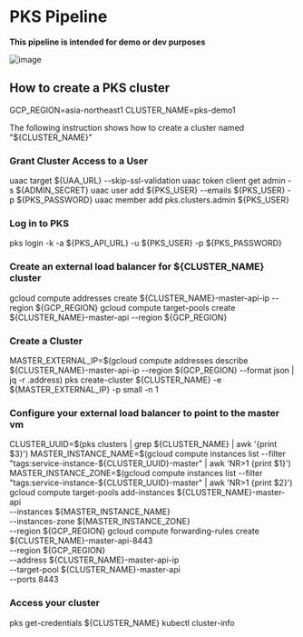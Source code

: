 # PKS Pipeline

**This pipeline is intended for demo or dev purposes**

![image](https://user-images.githubusercontent.com/106908/38229102-fefedcfe-3741-11e8-9c7f-f19460bc9d06.png)

##  How to create a PKS cluster

GCP_REGION=asia-northeast1
CLUSTER_NAME=pks-demo1

The following instruction shows how to create a cluster named "${CLUSTER_NAME}"

### Grant Cluster Access to a User          
uaac target ${UAA_URL} --skip-ssl-validation
uaac token client get admin -s ${ADMIN_SECRET}
uaac user add ${PKS_USER} --emails ${PKS_USER} -p ${PKS_PASSWORD}
uaac member add pks.clusters.admin ${PKS_USER}

### Log in to PKS
pks login -k -a ${PKS_API_URL} -u ${PKS_USER} -p ${PKS_PASSWORD}

### Create an external load balancer for ${CLUSTER_NAME} cluster
gcloud compute addresses create ${CLUSTER_NAME}-master-api-ip --region ${GCP_REGION}
gcloud compute target-pools create ${CLUSTER_NAME}-master-api --region ${GCP_REGION}

### Create a Cluster
MASTER_EXTERNAL_IP=$(gcloud compute addresses describe ${CLUSTER_NAME}-master-api-ip --region ${GCP_REGION} --format json | jq -r .address)
pks create-cluster ${CLUSTER_NAME} -e ${MASTER_EXTERNAL_IP} -p small -n 1

### Configure your external load balancer to point to the master vm
CLUSTER_UUID=$(pks clusters | grep ${CLUSTER_NAME} | awk '{print $3}')
MASTER_INSTANCE_NAME=$(gcloud compute instances list --filter "tags:service-instance-${CLUSTER_UUID}-master" | awk 'NR>1 {print $1}')
MASTER_INSTANCE_ZONE=$(gcloud compute instances list --filter "tags:service-instance-${CLUSTER_UUID}-master" | awk 'NR>1 {print $2}')
gcloud compute target-pools add-instances ${CLUSTER_NAME}-master-api \
        --instances ${MASTER_INSTANCE_NAME} \
        --instances-zone ${MASTER_INSTANCE_ZONE} \
        --region ${GCP_REGION}
gcloud compute forwarding-rules create ${CLUSTER_NAME}-master-api-8443 \
        --region ${GCP_REGION} \
        --address ${CLUSTER_NAME}-master-api-ip \
        --target-pool ${CLUSTER_NAME}-master-api  \
        --ports 8443

### Access your cluster
pks get-credentials ${CLUSTER_NAME}
kubectl cluster-info
